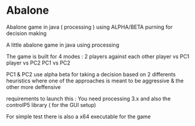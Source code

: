 # Abalone
Abalone game in java ( processing ) using ALPHA/BETA purning for decision making  


A little abalone game in java using processing

The game is built for 4 modes : 2 players against each other player vs PC1 player vs PC2 PC1 vs PC2

PC1 & PC2 use alpha beta for taking a decision based on 2 differents heuristics where one of the approaches is meant to be aggressive & the other more deffensive

requirements to launch this : You need processing 3.x and also the controlP5 library ( for the GUI setup)

For simple test there is also a x64 executable for the game
